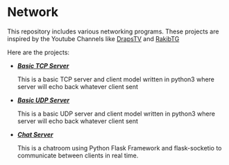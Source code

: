 # Network

This repository includes various networking programs. These projects are inspired by the Youtube Channels like [DrapsTV](https://www.youtube.com/user/DrapsTV) and [RakibTG](https://www.youtube.com/channel/UCCv_j3bob6nrVpc0oPqRMgw)

Here are the projects:

-  [***Basic TCP Server***](basic_tcp)

   This is a basic TCP server and client model written in python3 where server will echo back whatever client sent

-  [***Basic UDP Server***](basic_udp)

   This is a basic UDP server and client model written in python3 where server will echo back whatever client sent

-  [***Chat Server***](chatroom)

   This is a chatroom using Python Flask Framework and flask-socketio to communicate between clients in real time.

